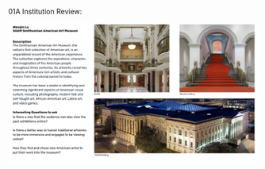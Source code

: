 01A Institution Review:

![01A Institution Review](https://github.com/kanodesu/majorstudio-fall21/blob/main/01%20Quantitative/01A%20Institution%20Review/Institution%20Review.png "Institution Review")


